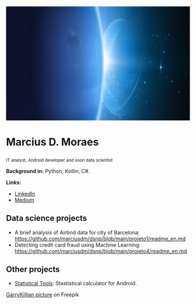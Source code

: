 <p align="center">
  <img src="banner2.png" height="312" width="960" >
</p>

# Marcius D. Moraes
<sub>IT analyst, Android developer and soon data scientist</sub>


**Background in:** Python, Kotlin, C#.

**Links:**
* [LinkedIn](https://www.linkedin.com/in/marciusdm/)
* [Medium](https://medium.com/@marciusdellano)

## Data science projects
* A brief analysis of Airbnd data for city of Barcelona: <a href="https://github.com/marciusdm/dsnp/blob/main/projeto1/readme_en.md">https://github.com/marciusdm/dsnp/blob/main/projeto1/readme_en.md</a>
* Detecting credit card fraud using Machine Learning: <a href="https://github.com/marciusdm/dsnp/blob/main/projeto4/readme_en.md">https://github.com/marciusdm/dsnp/blob/main/projeto4/readme_en.md</a>

## Other projects
* [Statistical Tools](https://play.google.com/store/apps/details?id=com.mdmoraes.statisticalcalculator): Stastistical calculator for Android.

<a href="https://br.freepik.com/vetores-gratis/estrelas-brilhantes-brilham-da-borda-de-um-planeta_6538801.htm#query=eclipse&position=3&from_view=search&track=sph">GarryKillian picture</a> on Freepik

